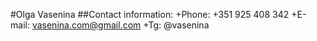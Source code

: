 #Olga Vasenina
##Contact information:
+Phone: +351 925 408 342
+E-mail: vasenina.com@gmail.com
+Tg: @vasenina